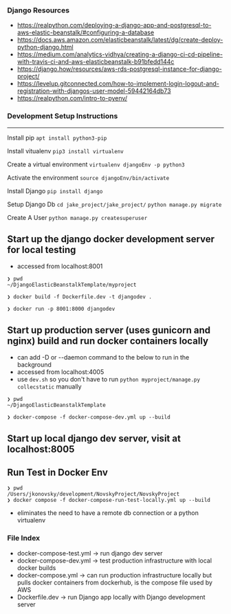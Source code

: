 ### Django Resources
* https://realpython.com/deploying-a-django-app-and-postgresql-to-aws-elastic-beanstalk/#configuring-a-database
* https://docs.aws.amazon.com/elasticbeanstalk/latest/dg/create-deploy-python-django.html
* https://medium.com/analytics-vidhya/creating-a-django-ci-cd-pipeline-with-travis-ci-and-aws-elasticbeanstalk-b91bfedd144c
* https://django.how/resources/aws-rds-postgresql-instance-for-django-project/
* https://levelup.gitconnected.com/how-to-implement-login-logout-and-registration-with-djangos-user-model-59442164db73
* https://realpython.com/intro-to-pyenv/

### Development Setup Instructions
____

Install pip
`apt install python3-pip`

Install vitualenv
`pip3 install virtualenv`

Create a virtual environment
`virtualenv djangoEnv -p python3`

Activate the environment
`source djangoEnv/bin/activate`
 
Install Django
`pip install django`
 
Setup Django Db
`cd jake_project/jake_project/`
`python manage.py migrate`
 
Create A User
`python manage.py createsuperuser`


## Start up the django docker development server for local testing
* accessed from localhost:8001
```
❯ pwd
~/DjangoElasticBeanstalkTemplate/myproject

❯ docker build -f Dockerfile.dev -t djangodev .

❯ docker run -p 8001:8000 djangodev
```

## Start up production server (uses gunicorn and nginx) build and run docker containers locally
* can add -D or --daemon command to the below to run in the background
* accessed from localhost:4005
* use `dev.sh` so you don't have to run `python myproject/manage.py collecstatic` manually

```
❯ pwd
~/DjangoElasticBeanstalkTemplate

❯ docker-compose -f docker-compose-dev.yml up --build  
```

## Start up local django dev server, visit at localhost:8005


## Run Test in Docker Env 


```
❯ pwd
/Users/jkonovsky/development/NovskyProject/NovskyProject
❯ docker compose -f docker-compose-run-test-locally.yml up --build
```

* eliminates the need to have a remote db connection or a python virtualenv

### File Index
* docker-compose-test.yml -> run django dev server
* docker-compose-dev.yml -> test production infrastructure with local docker builds
* docker-compose.yml -> can run production infrastructure locally but pulls docker containers from dockerhub, is the compose file used by AWS
* Dockerfile.dev -> run Django app locally with Django development server
